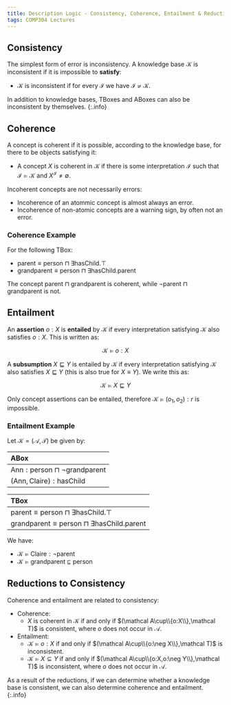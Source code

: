 ```yaml
---
title: Description Logic - Consistency, Coherence, Entailment & Reduction
tags: COMP304 Lectures
---
```

## Consistency
The simplest form of error is inconsistency. A knowledge base $\mathcal K$ is inconsistent if it is impossible to **satisfy**:

* $\mathcal K$ is inconsistent if for every $\mathcal I$ we have $\mathcal I\nvDash\mathcal K$.

In addition to knowledge bases, TBoxes and ABoxes can also be inconsistent by themselves.
{:.info}

## Coherence
A concept is coherent if it is possible, according to the knowledge base, for there to be objects satisfying it:

* A concept $X$ is coherent in $\mathcal K$ if there is some interpretation $\mathcal I$ such that $\mathcal I\vDash\mathcal K$ and $X^\mathcal I\neq\emptyset$.

Incoherent concepts are not necessarily errors:

* Incoherence of an atommic concept is almost always an error.
* Incoherence of non-atomic concepts are a warning sign, by often not an error.

### Coherence Example
For the following TBox:

* $\text{parent}\equiv\text{person}\sqcap\exists\text{hasChild}.\top$
* $\text{grandparent}\equiv\text{person}\sqcap\exists\text{hasChild}.\text{parent}$

The concept $\text{parent}\sqcap\text{grandparent}$ is coherent, while $\neg\text{parent}\sqcap\text{grandparent}$ is not.

## Entailment
An **assertion** $o:X$ is **entailed** by $\mathcal K$ if every interpretation satisfying $\mathcal K$ also satisfies $o:X$. This is written as:

$$
\mathcal K\vDash o:X
$$

A **subsumption** $X\sqsubseteq Y$ is entailed by $\mathcal K$ if every interpretation satisfying $\mathcal K$ also satisfies $X\sqsubseteq Y$ (this is also true for $X\equiv Y$). We write this as:

$$
\mathcal K\vDash X\sqsubseteq Y
$$

Only concept assertions can be entailed, therefore $\mathcal K\vDash (o_1,o_2):r$ is impossible.

### Entailment Example
Let $\mathcal K=(\mathcal A,\mathcal T)$ be given by:

| ABox |
| :-- |
| $\text{Ann}:\text{person}\sqcap\neg\text{grandparent}$|
| $(\text{Ann},\text{Claire}):\text{hasChild}$ |

| TBox |
| :-- |
| $\text{parent}\equiv\text{person}\sqcap\exists\text{hasChild}.\top$ |
| $\text{grandparent}\equiv\text{person}\sqcap\exists\text{hasChild}.\text{parent}$ |

We have:

* $\mathcal K\vDash\text{Claire}:\neg\text{parent}$
* $\mathcal K\vDash\text{grandparent}\sqsubseteq\text{person}$

## Reductions to Consistency
Coherence and entailment are related to consistency:

* Coherence:
	* $X$ is coherent in $\mathcal K$ if and only if $(\mathcal A\cup\\{o:X\\},\mathcal T)$ is consistent, where $o$ does not occur in $\mathcal A$.
* Entailment:
	* $\mathcal K\vDash o:X$ if and only if $(\mathcal A\cup\\{o:\neg X\\},\mathcal T)$ is inconsistent.
	* $\mathcal K\vDash X\subseteq Y$ if and only if $(\mathcal A\cup\\{o:X,o:\neg Y\\},\mathcal T)$ is inconsistent, where $o$ does not occur in $\mathcal A$.

As a result of the reductions, if we can determine whether a knowledge base is consistent, we can also determine coherence and entailment.
{:.info}